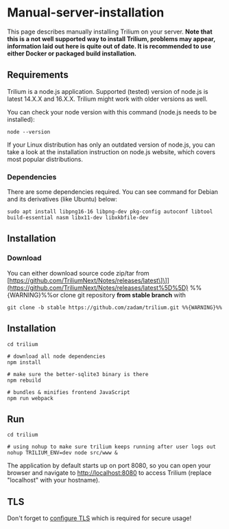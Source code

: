# Manual-server-installation
This page describes manually installing Trilium on your server. **Note that this is a not well supported way to install Trilium, problems may appear, information laid out here is quite out of date. It is recommended to use either Docker or packaged build installation.**

Requirements
------------

Trilium is a node.js application. Supported (tested) version of node.js is latest 14.X.X and 16.X.X. Trilium might work with older versions as well.

You can check your node version with this command (node.js needs to be installed):

```text-plain
node --version
```

If your Linux distribution has only an outdated version of node.js, you can take a look at the installation instruction on node.js website, which covers most popular distributions.

### Dependencies

There are some dependencies required. You can see command for Debian and its derivatives (like Ubuntu) below:

```text-plain
sudo apt install libpng16-16 libpng-dev pkg-config autoconf libtool build-essential nasm libx11-dev libxkbfile-dev
```

Installation
------------

### Download

You can either download source code zip/tar from [https://github.com/TriliumNext/Notes/releases/latest\]\]](https://github.com/TriliumNext/Notes/releases/latest%5D%5D) %%{WARNING}%%or clone git repository **from stable branch** with

```text-plain
git clone -b stable https://github.com/zadam/trilium.git %%{WARNING}%%
```

Installation
------------

```text-plain
cd trilium

# download all node dependencies
npm install

# make sure the better-sqlite3 binary is there
npm rebuild

# bundles & minifies frontend JavaScript
npm run webpack
```

Run
---

```text-plain
cd trilium

# using nohup to make sure trilium keeps running after user logs out
nohup TRILIUM_ENV=dev node src/www &
```

The application by default starts up on port 8080, so you can open your browser and navigate to [http://localhost:8080](http://localhost:8080) to access Trilium (replace "localhost" with your hostname).

TLS
---

Don't forget to [configure TLS](TLS-configuration.md) which is required for secure usage!